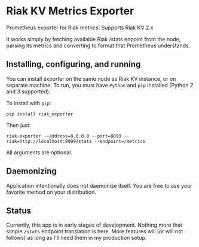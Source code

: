 # Riak KV Metrics Exporter

Prometheus exporter for Riak metrics.
Supports Riak KV 2.x

It works simply by fetching available Riak /stats enpoint from the node, parsing its metrics 
and converting to format that Prometheus understands.

## Installing, configuring, and running

You can install exporter on the same node as Riak KV instance, or on separate machine.
To run, you must have ``Python`` and ``pip`` installed (Python 2 and 3 supported).

To install with ``pip``:

```
pip install riak_exporter
```

Then just:

```
riak-exporter --address=0.0.0.0 --port=8099 --riak=http://localhost:8099/stats --endpoint=/metrics
```

All arguments are optional.
 
## Daemonizing

Application intentionally does not daemonize itself. You are free to use your favorite method on your distribution.

## Status

Currently, this app is in early stages of development. Nothing more that simple ``/stats`` endpoint translation
is here. More features will (or will not follows) as long as I'll need them in my production setup.
